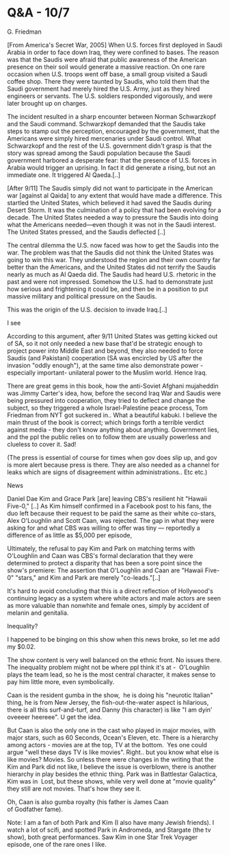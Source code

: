 # Q&A - 10/7

G. Friedman

[From America's Secret War, 2005] When U.S. forces first deployed in
Saudi Arabia in order to face down Iraq, they were confined to
bases. The reason was that the Saudis were afraid that public
awareness of the American presence on their soil would generate a
massive reaction. On one rare occasion when U.S. troops went off base,
a small group visited a Saudi coffee shop. There they were taunted by
Saudis, who told them that the Saudi government had merely hired the
U.S. Army, just as they hired engineers or servants. The U.S. soldiers
responded vigorously, and were later brought up on charges.

The incident resulted in a sharp encounter between Norman Schwarzkopf
and the Saudi command. Schwarzkopf demanded that the Saudis take steps
to stamp out the perception, encouraged by the government, that the
Americans were simply hired mercenaries under Saudi control. What
Schwarzkopf and the rest of the U.S. government didn't grasp is that
the story was spread among the Saudi population because the Saudi
government harbored a desperate fear: that the presence of U.S. forces
in Arabia would trigger an uprising. In fact it did generate a rising,
but not an immediate one. It triggered Al Qaeda.[..]

[After 9/11] The Saudis simply did not want to participate in the
American war [against al Qaida] to any extent that would have made a
difference. This startled the United States, which believed it had
saved the Saudis during Desert Storm. It was the culmination of a
policy that had been evolving for a decade. The United States needed a
way to pressure the Saudis into doing what the Americans needed—even
though it was not in the Saudi interest. The United States pressed,
and the Saudis deflected [..]

The central dilemma the U.S. now faced was how to get the Saudis into
the war. The problem was that the Saudis did not think the United
States was going to win this war. They understood the region and their
own country far better than the Americans, and the United States did
not terrify the Saudis nearly as much as Al Qaeda did. The Saudis had
heard U.S. rhetoric in the past and were not impressed. Somehow the
U.S. had to demonstrate just how serious and frightening it could be,
and then be in a position to put massive military and political
pressure on the Saudis.

This was the origin of the U.S. decision to invade Iraq.[..]

I see

According to this argument, after 9/11 United States was getting kicked out of SA, so it not only needed a new base that'd be strategic enough to project power into Middle East and beyond, they also needed to force Saudis (and Pakistani) cooperation (SA was encircled by US after the invasion "oddly enough"), at the same time also demonstrate power -especially important- unilateral power to the Muslim world. Hence Iraq.

There are great gems in this book, how the anti-Soviet Afghani mujaheddin was Jimmy Carter's idea, how, before the second Iraq War and Saudis were being pressured into cooperation, they tried to deflect and change the subject, so they triggered a whole Israel-Palestine peace process, Tom Friedman from NYT got suckered in.. What a beautiful kabuki. I believe the main thrust of the book is correct; which brings forth a terrible verdict against media - they don't know anything about anything. Government lies, and the ppl the public relies on to follow them are usually powerless and clueless to cover it. Sad! 

(The press is essential of course for times when gov does slip up, and gov is more alert because press is there. They are also needed as a channel for leaks which are signs of disagreement within administrations.. Etc etc.)

News

Daniel Dae Kim and Grace Park [are] leaving CBS's resilient hit "Hawaii Five-0," [..] As Kim himself confirmed in a Facebook post to his fans, the duo left because their request to be paid the same as their white co-stars, Alex O'Loughlin and Scott Caan, was rejected. The gap in what they were asking for and what CBS was willing to offer was tiny — reportedly a difference of as little as $5,000 per episode,

Ultimately, the refusal to pay Kim and Park on matching terms with O'Loughlin and Caan was CBS's formal declaration that they were determined to protect a disparity that has been a sore point since the show's premiere: The assertion that O'Loughlin and Caan are "Hawaii Five-0" "stars," and Kim and Park are merely "co-leads."[..]

It's hard to avoid concluding that this is a direct reflection of Hollywood's continuing legacy as a system where white actors and male actors are seen as more valuable than nonwhite and female ones, simply by accident of melanin and genitalia.

Inequality?

I happened to be binging on this show when this news broke, so let me add my $0.02.

The show content is very well balanced on the ethnic front. No issues there. The inequality problem might not be where ppl think it's at -  O'Loughlin plays the team lead, so he is the most central character, it makes sense to pay him little more, even symbolically.

Caan is the resident gumba in the show,  he is doing his "neurotic Italian" thing, he is from New Jersey, the fish-out-the-water aspect is hilarious, there is all this surf-and-turf, and Danny (his character) is like "I am dyin' oveeeer heereee". U get the idea.

But Caan is also the only one in the cast who played in major movies, with major stars, such as 60 Seconds, Ocean's Eleven, etc. There is a hierarchy among actors - movies are at the top, TV at the bottom.  Yes one could argue "well these days TV is like movies". Right.. but you know what else is like movies? Movies. So unless there were changes in the writing that the Kim and Park did not like, I believe the issue is overblown, there is another hierarchy in play besides the ethnic thing. Park was in Battlestar Galactica, Kim was in  Lost, but these shows, while very well done at "movie quality" they still are not movies. That's how they see it.

Oh, Caan is also gumba royalty (his father is James Caan of Godfather fame).

Note: I am a fan of both Park and Kim (I also have many Jewish friends). I watch a lot of scifi, and spotted Park in Andromeda, and Stargate (the tv show), both great performances. Saw Kim in one Star Trek Voyager episode, one of the rare ones I like. 













